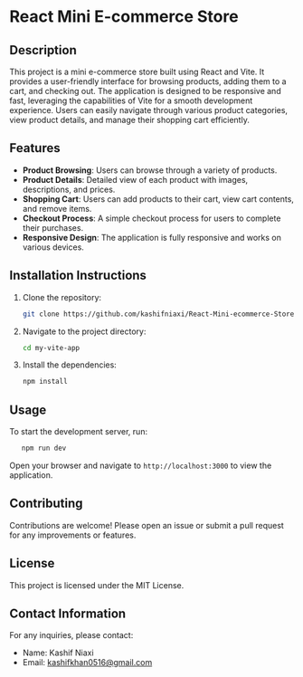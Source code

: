 # React Mini E-commerce Store

## Description
This project is a mini e-commerce store built using React and Vite. It provides a user-friendly interface for browsing products, adding them to a cart, and checking out. The application is designed to be responsive and fast, leveraging the capabilities of Vite for a smooth development experience. Users can easily navigate through various product categories, view product details, and manage their shopping cart efficiently.

## Features
- **Product Browsing**: Users can browse through a variety of products.
- **Product Details**: Detailed view of each product with images, descriptions, and prices.
- **Shopping Cart**: Users can add products to their cart, view cart contents, and remove items.
- **Checkout Process**: A simple checkout process for users to complete their purchases.
- **Responsive Design**: The application is fully responsive and works on various devices.

## Installation Instructions
1. Clone the repository:
   ```bash
   git clone https://github.com/kashifniaxi/React-Mini-ecommerce-Store.git
   ```
2. Navigate to the project directory:
   ```bash
   cd my-vite-app
   ```
3. Install the dependencies:
   ```bash
   npm install
   ```

## Usage
To start the development server, run:
```bash
   npm run dev
```
Open your browser and navigate to `http://localhost:3000` to view the application.

## Contributing
Contributions are welcome! Please open an issue or submit a pull request for any improvements or features.

## License
This project is licensed under the MIT License.

## Contact Information
For any inquiries, please contact:
- Name: Kashif Niaxi
- Email: kashifkhan0516@gmail.com

